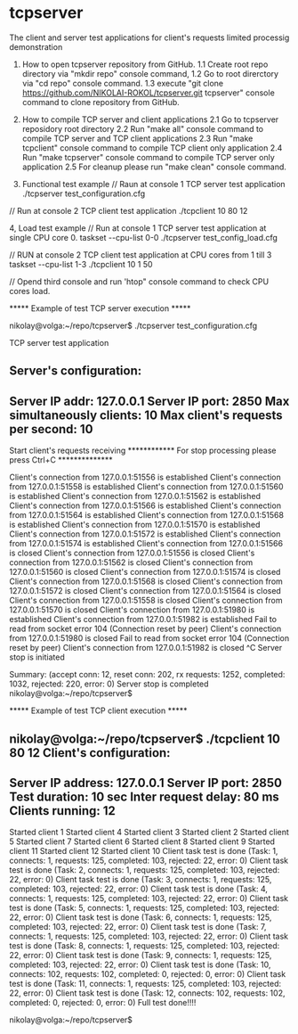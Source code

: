# tcpserver
The client and server test applications for client's requests limited processig demonstration

1. How to open tcpserver repository from GitHub.
1.1 Create root repo directory via "mkdir repo" console command,
1.2 Go to root direrctory via "cd repo" console command.
1.3 execute "git clone https://github.com/NIKOLAI-ROKOL/tcpserver.git tcpserver" console command to clone repository from GitHub.

2. How to compile TCP server and client applications
2.1 Go to tcpserver reposidory root directory
2.2 Run "make all" console command to compile TCP server and TCP client applications
2.3 Run "make tcpclient" console command to compile TCP client only application
2.4 Run "make tcpserver" console command to compile TCP server only application
2.5 For cleanup please run "make clean" console command.

3. Functional test example
// Raun at console 1 TCP server test application
./tcpserver test_configuration.cfg

// Run at console 2 TCP client test application
./tcpclient 10 80 12

4, Load test example
// Run at console 1 TCP server test application at single CPU core 0.
taskset --cpu-list 0-0 ./tcpserver test_config_load.cfg

// RUN at console 2 TCP client test application at CPU cores from 1 till 3
taskset --cpu-list 1-3 ./tcpclient 10 1 50

// Opend third console and run 'htop" console command to check CPU cores load.

***** Example of test TCP server execution *****

nikolay@volga:~/repo/tcpserver$ ./tcpserver test_configuration.cfg

TCP server test application

Server's configuration:
----------------------------------------------
Server IP addr:                   127.0.0.1
Server IP port:                   2850
Max simultaneously clients:       10
Max client's requests per second: 10
----------------------------------------------

Start client's requests receiving
************ For stop processing please press Ctrl+C **************

Client's connection from 127.0.0.1:51556 is established
Client's connection from 127.0.0.1:51558 is established
Client's connection from 127.0.0.1:51560 is established
Client's connection from 127.0.0.1:51562 is established
Client's connection from 127.0.0.1:51566 is established
Client's connection from 127.0.0.1:51564 is established
Client's connection from 127.0.0.1:51568 is established
Client's connection from 127.0.0.1:51570 is established
Client's connection from 127.0.0.1:51572 is established
Client's connection from 127.0.0.1:51574 is established
Client's connection from 127.0.0.1:51566 is closed
Client's connection from 127.0.0.1:51556 is closed
Client's connection from 127.0.0.1:51562 is closed
Client's connection from 127.0.0.1:51560 is closed
Client's connection from 127.0.0.1:51574 is closed
Client's connection from 127.0.0.1:51568 is closed
Client's connection from 127.0.0.1:51572 is closed
Client's connection from 127.0.0.1:51564 is closed
Client's connection from 127.0.0.1:51558 is closed
Client's connection from 127.0.0.1:51570 is closed
Client's connection from 127.0.0.1:51980 is established
Client's connection from 127.0.0.1:51982 is established
Fail to read from socket error 104 (Connection reset by peer)
Client's connection from 127.0.0.1:51980 is closed
Fail to read from socket error 104 (Connection reset by peer)
Client's connection from 127.0.0.1:51982 is closed
^C
Server stop is initiated

Summary: (accept conn: 12, reset conn: 202, rx requests: 1252, completed: 1032, rejected: 220, error: 0)
Server stop is completed
nikolay@volga:~/repo/tcpserver$

***** Example of test TCP client execution *****

nikolay@volga:~/repo/tcpserver$ ./tcpclient 10 80 12
Client's configuration:
-------------------------------------------
Server IP address:      127.0.0.1
Server IP port:         2850
Test duration:          10 sec
Inter request delay:    80 ms
Clients running:        12
-------------------------------------------
Started client 1
Started client 4
Started client 3
Started client 2
Started client 5
Started client 7
Started client 6
Started client 8
Started client 9
Started client 11
Started client 12
Started client 10
Client task test is done (Task: 1, connects: 1, requests: 125, completed: 103, rejected: 22, error: 0)
Client task test is done (Task: 2, connects: 1, requests: 125, completed: 103, rejected: 22, error: 0)
Client task test is done (Task: 3, connects: 1, requests: 125, completed: 103, rejected: 22, error: 0)
Client task test is done (Task: 4, connects: 1, requests: 125, completed: 103, rejected: 22, error: 0)
Client task test is done (Task: 5, connects: 1, requests: 125, completed: 103, rejected: 22, error: 0)
Client task test is done (Task: 6, connects: 1, requests: 125, completed: 103, rejected: 22, error: 0)
Client task test is done (Task: 7, connects: 1, requests: 125, completed: 103, rejected: 22, error: 0)
Client task test is done (Task: 8, connects: 1, requests: 125, completed: 103, rejected: 22, error: 0)
Client task test is done (Task: 9, connects: 1, requests: 125, completed: 103, rejected: 22, error: 0)
Client task test is done (Task: 10, connects: 102, requests: 102, completed: 0, rejected: 0, error: 0)
Client task test is done (Task: 11, connects: 1, requests: 125, completed: 103, rejected: 22, error: 0)
Client task test is done (Task: 12, connects: 102, requests: 102, completed: 0, rejected: 0, error: 0)
Full test done!!!!

nikolay@volga:~/repo/tcpserver$
